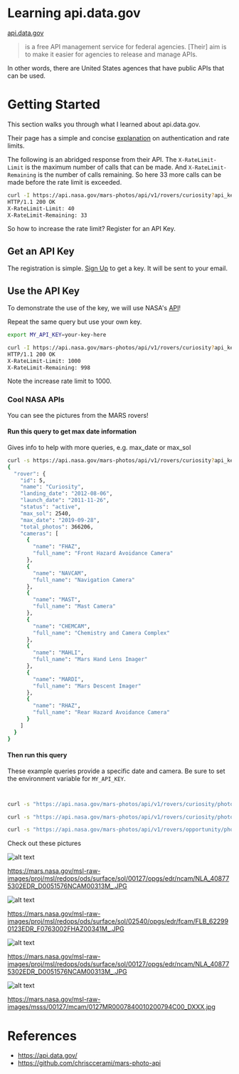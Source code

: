 # Learning api.data.gov
[api.data.gov](https://api.data.gov/)
> is a free API management service for federal agencies. [Their] aim is to make it easier for agencies to release and manage APIs.

In other words, there are United States agences that have public APIs that can be used.

# Getting Started
This section walks you through what I learned about api.data.gov.

Their page has a simple and concise [explanation](https://api.nasa.gov/) on authentication and rate limits.

The following is an abridged response from their API. The `X-RateLimit-Limit` is the maximum number of calls that can be made. And `X-RateLimit-Remaining` is the number of calls remaining. So here 33 more calls can be made before the rate limit is exceeded.

```bash
curl -I https://api.nasa.gov/mars-photos/api/v1/rovers/curiosity?api_key=DEMO_KEY
HTTP/1.1 200 OK
X-RateLimit-Limit: 40
X-RateLimit-Remaining: 33
```

So how to increase the rate limit? Register for an API Key.

## Get an API Key
The registration is simple. [Sign Up](https://api.data.gov/signup/) to get a key. It will be sent to your email.

## Use the API Key
To demonstrate the use of the key, we will use NASA's [API](https://api.nasa.gov/)!

Repeat the same query but use your own key.
```bash
export MY_API_KEY=your-key-here

curl -I https://api.nasa.gov/mars-photos/api/v1/rovers/curiosity?api_key=$MY_API_KEY
HTTP/1.1 200 OK
X-RateLimit-Limit: 1000
X-RateLimit-Remaining: 998
```

Note the increase rate limit to 1000.

### Cool NASA APIs
You can see the pictures from the MARS rovers!

#### Run this query to get max date information
Gives info to help with more queries, e.g. max_date or max_sol

```bash
curl -s https://api.nasa.gov/mars-photos/api/v1/rovers/curiosity?api_key=$MY_API_KEY | jq
{
  "rover": {
    "id": 5,
    "name": "Curiosity",
    "landing_date": "2012-08-06",
    "launch_date": "2011-11-26",
    "status": "active",
    "max_sol": 2540,
    "max_date": "2019-09-28",
    "total_photos": 366206,
    "cameras": [
      {
        "name": "FHAZ",
        "full_name": "Front Hazard Avoidance Camera"
      },
      {
        "name": "NAVCAM",
        "full_name": "Navigation Camera"
      },
      {
        "name": "MAST",
        "full_name": "Mast Camera"
      },
      {
        "name": "CHEMCAM",
        "full_name": "Chemistry and Camera Complex"
      },
      {
        "name": "MAHLI",
        "full_name": "Mars Hand Lens Imager"
      },
      {
        "name": "MARDI",
        "full_name": "Mars Descent Imager"
      },
      {
        "name": "RHAZ",
        "full_name": "Rear Hazard Avoidance Camera"
      }
    ]
  }
}
```

#### Then run this query
These example queries provide a specific date and camera. Be sure to set the environment variable for `MY_API_KEY`.

```bash


curl -s "https://api.nasa.gov/mars-photos/api/v1/rovers/curiosity/photos?api_key=$MY_API_KEY&earth_date=2019-09-28&camera=fhaz" | jq --raw-output '.photos[] | .img_src'

curl -s "https://api.nasa.gov/mars-photos/api/v1/rovers/curiosity/photos?api_key=$MY_API_KEY&earth_date=2012-12-14&camera=navcam" | jq --raw-output '.photos[] | .img_src'

curl -s "https://api.nasa.gov/mars-photos/api/v1/rovers/opportunity/photos?api_key=$MY_API_KEY&earth_date=2015-6-3&camera=pancam" | jq --raw-output '.photos[] | .img_src'


```

Check out these pictures


![alt text](https://mars.nasa.gov/msl-raw-images/proj/msl/redops/ods/surface/sol/00127/opgs/edr/ncam/NLA_408775302EDR_D0051576NCAM00313M_.JPG)

https://mars.nasa.gov/msl-raw-images/proj/msl/redops/ods/surface/sol/00127/opgs/edr/ncam/NLA_408775302EDR_D0051576NCAM00313M_.JPG


![alt text](https://mars.nasa.gov/msl-raw-images/proj/msl/redops/ods/surface/sol/02540/opgs/edr/fcam/FLB_622990123EDR_F0763002FHAZ00341M_.JPG)

https://mars.nasa.gov/msl-raw-images/proj/msl/redops/ods/surface/sol/02540/opgs/edr/fcam/FLB_622990123EDR_F0763002FHAZ00341M_.JPG

![alt text](https://mars.nasa.gov/msl-raw-images/proj/msl/redops/ods/surface/sol/00127/opgs/edr/ncam/NLA_408775302EDR_D0051576NCAM00313M_.JPG)

https://mars.nasa.gov/msl-raw-images/proj/msl/redops/ods/surface/sol/00127/opgs/edr/ncam/NLA_408775302EDR_D0051576NCAM00313M_.JPG

![alt text](https://mars.nasa.gov/msl-raw-images/msss/00127/mcam/0127MR0007840010200794C00_DXXX.jpg)

https://mars.nasa.gov/msl-raw-images/msss/00127/mcam/0127MR0007840010200794C00_DXXX.jpg

# References
* https://api.data.gov/
* https://github.com/chrisccerami/mars-photo-api


